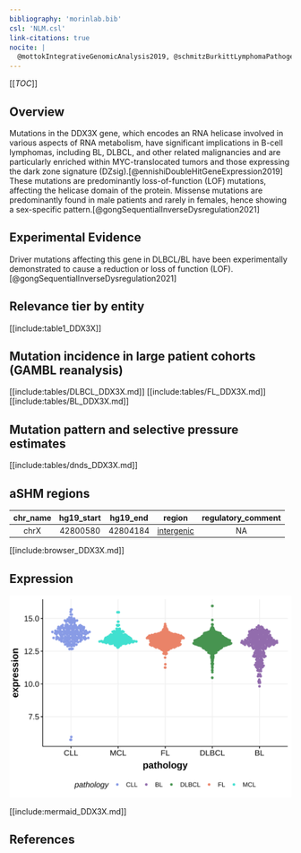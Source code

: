 ```yaml
---
bibliography: 'morinlab.bib'
csl: 'NLM.csl'
link-citations: true
nocite: |
  @mottokIntegrativeGenomicAnalysis2019, @schmitzBurkittLymphomaPathogenesis2012, @reddyGeneticFunctionalDrivers2017, @schmitzGeneticsPathogenesisDiffuse2018, @arthurGenomewideDiscoverySomatic2018
---
```

[[_TOC_]]

## Overview
Mutations in the DDX3X gene, which encodes an RNA helicase involved in various aspects of RNA metabolism, have significant implications in B-cell lymphomas, including BL, DLBCL, and other related malignancies and are particularly enriched within MYC-translocated tumors and those expressing the dark zone signature (DZsig).[@ennishiDoubleHitGeneExpression2019] 
These mutations are predominantly loss-of-function (LOF) mutations, affecting the helicase domain of the protein. Missense mutations are predominantly found in male patients and rarely in females, hence showing a sex-specific pattern.[@gongSequentialInverseDysregulation2021]


## Experimental Evidence

Driver mutations affecting this gene in DLBCL/BL have been experimentally demonstrated to cause a reduction or loss of function (LOF).[@gongSequentialInverseDysregulation2021]

## Relevance tier by entity

[[include:table1_DDX3X]]

## Mutation incidence in large patient cohorts (GAMBL reanalysis)

[[include:tables/DLBCL_DDX3X.md]]
[[include:tables/FL_DDX3X.md]]
[[include:tables/BL_DDX3X.md]]

## Mutation pattern and selective pressure estimates

[[include:tables/dnds_DDX3X.md]]

## aSHM regions

|chr_name|hg19_start|hg19_end|region                                                                                          |regulatory_comment|
|:--------:|:----------:|:--------:|:------------------------------------------------------------------------------------------------:|:------------------:|
|chrX    |42800580  |42804184|[intergenic](https://genome.ucsc.edu/s/rdmorin/GAMBL%20hg19?position=chrX%3A42800580%2D42804184)|NA                |



[[include:browser_DDX3X.md]]

## Expression
![](images/gene_expression/DDX3X_by_pathology.svg)
<!-- ORIGIN: schmitzBurkittLymphomaPathogenesis2012 -->
<!-- DLBCL: schmitzGeneticsPathogenesisDiffuse2018a -->
<!-- BL: schmitzBurkittLymphomaPathogenesis2012 -->
<!-- BL: schmitzBurkittLymphomaPathogenesis2012 -->
<!-- PMBL: mottokIntegrativeGenomicAnalysis2019b -->

[[include:mermaid_DDX3X.md]]

## References


